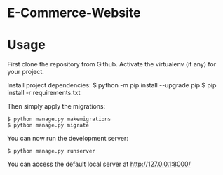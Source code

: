 # E-Commerce-Website


# Usage

First clone the repository from Github.
Activate the virtualenv (if any) for your project.
    
Install project dependencies:
    $ python -m pip install --upgrade pip
    $ pip install -r requirements.txt
    
    
Then simply apply the migrations:

    $ python manage.py makemigrations
    $ python manage.py migrate
    

You can now run the development server:

    $ python manage.py runserver
You can access the default local server at http://127.0.0.1:8000/